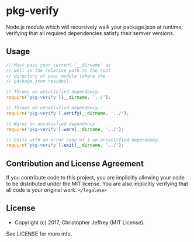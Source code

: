 # pkg-verify

Node.js module which will recursively walk your package.json at runtime,
verifying that all required dependencies satisfy their semver versions.

## Usage

``` js
// Must pass your current `__dirname` as
// well as the relative path to the root
// directory of your module (where the
// package.json resides).

// Throws on unsatisfied dependency.
require('pkg-verify')(__dirname, '../');

// Throws on unsatisfied dependency.
require('pkg-verify').verify(__dirname, '../');

// Warns on unsatisfied dependency.
require('pkg-verify').warn(__dirname, '../');

// Exits with an error code of 1 on unsatisfied dependency.
require('pkg-verify').exit(__dirname, '../');
```

## Contribution and License Agreement

If you contribute code to this project, you are implicitly allowing your code
to be distributed under the MIT license. You are also implicitly verifying that
all code is your original work. `</legalese>`

## License

- Copyright (c) 2017, Christopher Jeffrey (MIT License).

See LICENSE for more info.
